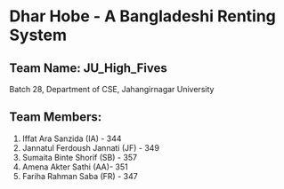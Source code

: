 # Dhar Hobe - A Bangladeshi Renting System
## Team Name: JU_High_Fives

Batch 28, Department of CSE, Jahangirnagar University
## Team Members:

1. Iffat Ara Sanzida (IA) - 344
2. Jannatul Ferdoush Jannati (JF) - 349
3. Sumaita Binte Shorif (SB) - 357
4. Amena Akter Sathi (AA)- 351
5. Fariha Rahman Saba (FR) - 347
